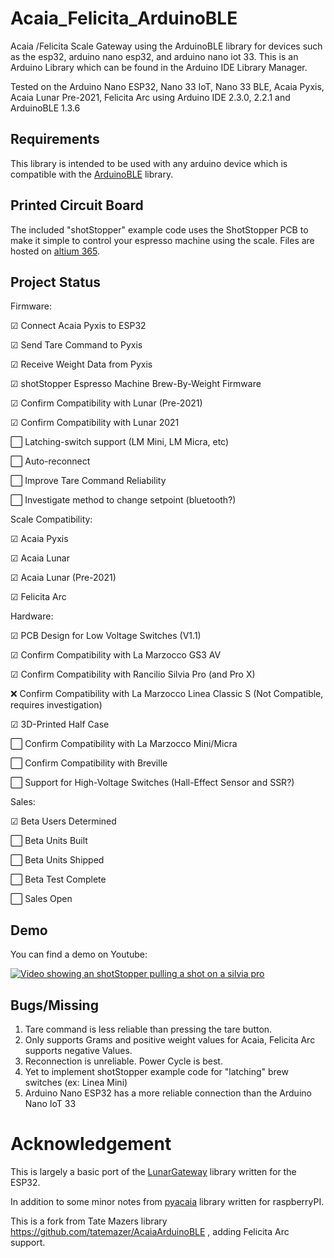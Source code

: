 # Acaia_Felicita_ArduinoBLE
Acaia /Felicita Scale Gateway using the ArduinoBLE library for devices such as the esp32, arduino nano esp32, and arduino nano iot 33.
This is an Arduino Library which can be found in the Arduino IDE Library Manager.

Tested on the Arduino Nano ESP32, Nano 33 IoT, Nano 33 BLE, Acaia Pyxis, Acaia Lunar Pre-2021, Felicita Arc using Arduino IDE 2.3.0, 2.2.1 and ArduinoBLE 1.3.6

## Requirements
This library is intended to be used with any arduino device which is compatible with the [ArduinoBLE](https://www.arduino.cc/reference/en/libraries/arduinoble/) library.

## Printed Circuit Board
The included "shotStopper" example code uses the ShotStopper PCB to make it simple to control your espresso machine using the scale. Files are hosted on [altium 365](https://365.altium.com/files/A15F83F1-2418-4843-B2E7-787275773560).

## Project Status

Firmware:

☑ Connect Acaia Pyxis to ESP32

☑ Send Tare Command to Pyxis

☑ Receive Weight Data from Pyxis

☑ shotStopper Espresso Machine Brew-By-Weight Firmware

☑ Confirm Compatibility with Lunar (Pre-2021)

☑ Confirm Compatibility with Lunar 2021

⬜ Latching-switch support (LM Mini, LM Micra, etc)

⬜ Auto-reconnect

⬜ Improve Tare Command Reliability

⬜ Investigate method to change setpoint (bluetooth?)

Scale Compatibility:

☑ Acaia Pyxis

☑ Acaia Lunar

☑ Acaia Lunar (Pre-2021)

☑ Felicita Arc


Hardware:

☑ PCB Design for Low Voltage Switches (V1.1)

☑ Confirm Compatibility with La Marzocco GS3 AV

☑ Confirm Compatibility with Rancilio Silvia Pro (and Pro X)

❌ Confirm Compatibility with La Marzocco Linea Classic S (Not Compatible, requires investigation)

☑ 3D-Printed Half Case

⬜ Confirm Compatibility with La Marzocco Mini/Micra

⬜ Confirm Compatibility with Breville

⬜ Support for High-Voltage Switches (Hall-Effect Sensor and SSR?)

Sales:

☑ Beta Users Determined

⬜ Beta Units Built

⬜ Beta Units Shipped

⬜ Beta Test Complete

⬜ Sales Open



## Demo

You can find a demo on Youtube:

[![Video showing an shotStopper pulling a shot on a silvia pro](https://img.youtube.com/vi/oP3Cmke6daE/0.jpg)](https://www.youtube.com/shorts/oP3Cmke6daE)

## Bugs/Missing
1. Tare command is less reliable than pressing the tare button.
2. Only supports Grams and positive weight values for Acaia, Felicita Arc supports negative Values.
3. Reconnection is unreliable. Power Cycle is best.
4. Yet to implement shotStopper example code for "latching" brew switches (ex: Linea Mini)
5. Arduino Nano ESP32 has a more reliable connection than the Arduino Nano IoT 33 

# Acknowledgement
This is largely a basic port of the  [LunarGateway](https://github.com/frowin/LunarGateway/) library written for the ESP32.

In addition to some minor notes from [pyacaia](https://github.com/lucapinello/pyacaia) library written for raspberryPI.

This is a fork from Tate Mazers library https://github.com/tatemazer/AcaiaArduinoBLE , adding Felicita Arc support.
